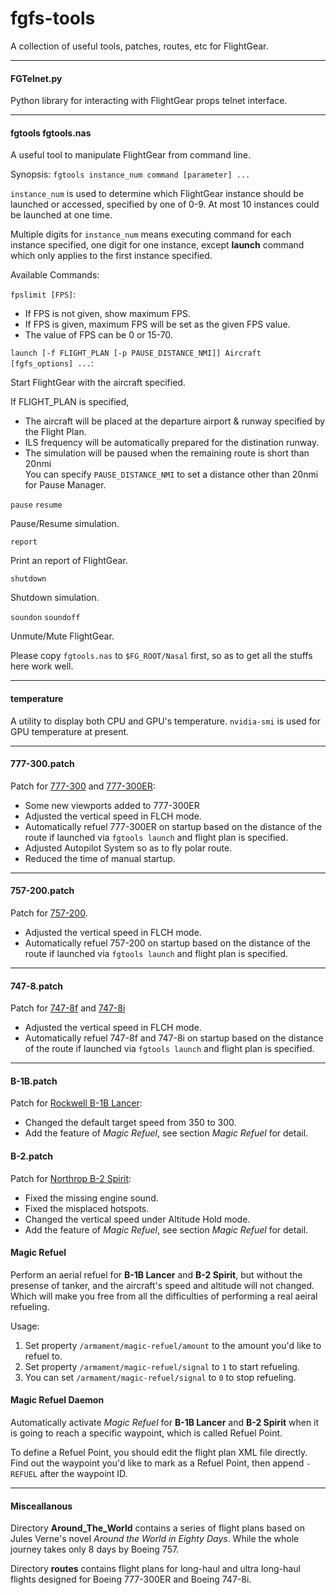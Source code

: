 fgfs-tools
==========

A collection of useful tools, patches, routes, etc for FlightGear.

---

#### FGTelnet.py

Python library for interacting with FlightGear props telnet interface.

---

#### fgtools fgtools.nas

A useful tool to manipulate FlightGear from command line.

Synopsis: `fgtools instance_num command [parameter] ...`

`instance_num` is used to determine which FlightGear instance should be launched or accessed, specified by one of 0-9. At most 10 instances could be launched at one time.

Multiple digits for `instance_num` means executing command for each instance specified, one digit for one instance, except **launch** command which only applies to the first instance specified.

Available Commands:

`fpslimit [FPS]`:

* If FPS is not given, show maximum FPS.
* If FPS is given, maximum FPS will be set as the given FPS value.
* The value of FPS can be 0 or 15-70.

`launch [-f FLIGHT_PLAN [-p PAUSE_DISTANCE_NMI]] Aircraft [fgfs_options] ...`:

Start FlightGear with the aircraft specified.

If FLIGHT_PLAN is specified,

* The aircraft will be placed at the departure airport & runway specified by the Flight Plan.
* ILS frequency will be automatically prepared for the distination runway.
* The simulation will be paused when the remaining route is short than 20nmi  
  You can specify `PAUSE_DISTANCE_NMI` to set a distance other than 20nmi for Pause Manager.

`pause` `resume`

Pause/Resume simulation.

`report`

Print an report of FlightGear.

`shutdown`

Shutdown simulation.

`soundon` `soundoff`

Unmute/Mute FlightGear.

Please copy `fgtools.nas` to `$FG_ROOT/Nasal` first, so as to get all the stuffs here work well.

---

#### temperature

A utility to display both CPU and GPU's temperature. `nvidia-smi` is used for GPU temperature at present.

---

#### 777-300.patch

Patch for [777-300](https://code.google.com/p/b773-flightgear/) and [777-300ER](https://code.google.com/p/b773-flightgear/):

* Some new viewports added to 777-300ER
* Adjusted the vertical speed in FLCH mode.
* Automatically refuel 777-300ER on startup based on the distance of the route if launched via `fgtools launch` and flight plan is specified.
* Adjusted Autopilot System so as to fly polar route.
* Reduced the time of manual startup.

---

#### 757-200.patch

Patch for [757-200](http://mirrors.ibiblio.org/pub/mirrors/flightgear/ftp/Aircraft-3.4/757-200_20150111.zip).

* Adjusted the vertical speed in FLCH mode.
* Automatically refuel 757-200 on startup based on the distance of the route if launched via `fgtools launch` and flight plan is specified.

---

#### 747-8.patch

Patch for [747-8f](http://mirrors.ibiblio.org/pub/mirrors/flightgear/ftp/Aircraft-3.4/747-8i_20150111.zip) and [747-8i](http://mirrors.ibiblio.org/pub/mirrors/flightgear/ftp/Aircraft-3.4/747-8i_20150111.zip)

* Adjusted the vertical speed in FLCH mode.
* Automatically refuel 747-8f and 747-8i on startup based on the distance of the route if launched via `fgtools launch` and flight plan is specified.

---

#### B-1B.patch

Patch for [Rockwell B-1B Lancer](ftp://ftp.de.flightgear.org/pub/fgfs/Aircraft-3.2/B-1B_20130823.zip):

* Changed the default target speed from 350 to 300.
* Add the feature of *Magic Refuel*, see section *Magic Refuel* for detail.

#### B-2.patch

Patch for [Northrop B-2 Spirit](ftp://ftp.de.flightgear.org/pub/fgfs/Aircraft-3.4/B-2_20140909.zip):

* Fixed the missing engine sound.
* Fixed the misplaced hotspots.
* Changed the vertical speed under Altitude Hold mode.
* Add the feature of *Magic Refuel*, see section *Magic Refuel* for detail.

#### Magic Refuel

Perform an aerial refuel for __B-1B Lancer__ and __B-2 Spirit__, but without the presense of tanker, and the aircraft's speed and altitude will not changed. Which will make you free from all the difficulties of performing a real aeiral refueling.

Usage:

1. Set property `/armament/magic-refuel/amount` to the amount you'd like to refuel to.
2. Set property `/armament/magic-refuel/signal` to `1` to start refueling.
3. You can set `/armament/magic-refuel/signal` to `0` to stop refueling.

#### Magic Refuel Daemon

Automatically activate _Magic Refuel_ for __B-1B Lancer__ and __B-2 Spirit__ when it is going to reach a specific waypoint, which is called Refuel Point.

To define a Refuel Point, you should edit the flight plan XML file directly. Find out the waypoint you'd like to mark as a Refuel Point, then append `-REFUEL` after the waypoint ID.

---

#### Misceallanous

Directory __Around_The_World__ contains a series of flight plans based on Jules Verne's novel _Around the World in Eighty Days_. While the whole journey takes only 8 days by Boeing 757.

Directory __routes__ contains flight plans for long-haul and ultra long-haul flights designed for Boeing 777-300ER and Boeing 747-8i.

